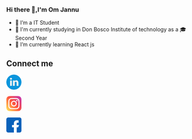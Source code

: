 ### Hi there 👋,I'm Om Jannu
- 🔭 I’m a IT Student 
- 🏫 I'm currently studying in Don Bosco Institute of technology as a 🎓Second Year
- 🌱 I’m currently learning React js
## Connect me ##
[<img alt="Linkedin" width="40px" src="resources/linkedin.png" />](https://www.linkedin.com/in/om-jannu-60a004218/)

[<img alt="Instagram" width="40px" src="resources/instagram.png" />](https://www.instagram.com/om_j27/)

[<img alt="Facebook" width="40px" src="resources/facebook.png" />](https://www.facebook.com/om.jannu.16/)

